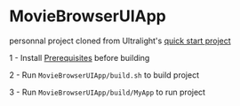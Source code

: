 # MovieBrowserUIApp
personnal project cloned from Ultralight's [quick start project](https://github.com/ultralight-ux/ultralight-quick-start)

1 - Install [Prerequisites](https://docs.ultralig.ht/docs/installing-prerequisites) before building

2 - Run `MovieBrowserUIApp/build.sh` to build project

3 - Run `MovieBrowserUIApp/build/MyApp` to run project